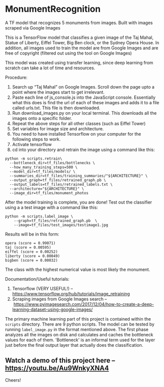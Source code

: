 # MonumentRecognition
A TF model that recognizes 5 monuments from images. Built with images scraped via Google Images

This is a TensorFlow model that classifies a given image of the Taj Mahal, Statue of Liberty, Eiffel Tower, Big Ben clock, or the Sydney Opera House. In addition, all images used to train the model are from Google Images and are free of copyright (filtered out using the tool on Google Images)

This model was created using transfer learning, since deep learning from scratch can take a lot of time and resources.

Procedure:
1. Search up “Taj Mahal” on Google Images. Scroll down the page upto a point where the images start to get irrelevant.
2. Paste each line of js_console.js into the JavaScript console. Essentially what this does is find the url of each of these images and adds it to a file called urls.txt. This file is then downloaded.
3. Run download_images.py on your local terminal. This downloads all the images onto a specific folder.
4. Repeat the above steps for all other classes (such as Eiffel Tower)
5. Set variables for image size and architecture.
6. You need to have installed Tensorflow on your computer for the following steps to work.
7. Activate tensorflow
8. cd into your directory and retrain the image using a command like this:
```
python -m scripts.retrain\
  --bottleneck_dir=tf_files/bottlenecks \
  --how_many_training_steps=500 \
  --model_dir=tf_files/models/ \
  --summaries_dir=tf_files/training_summaries/"${ARCHITECTURE}" \
  --output_graph=tf_files/retrained_graph.pb \
  --output_labels=tf_files/retrained_labels.txt \
  --architecture="${ARCHITECTURE}" \
  --image_dir=tf_files/monument_photos
  ```
After the model training is complete, you are done! Test out the classifier using a a test image with a command like this:
```
python -m scripts.label_image \
    --graph=tf_files/retrained_graph.pb  \
    --image=tf_files/test_images/testimage1.jpg
```
Results will be in this form:
```
opera (score = 0.99071)
taj (score = 0.00595)
eiffel (score = 0.00252)
liberty (score = 0.00049)
bigben (score = 0.00032)
```

The class with the highest numerical value is most likely the monument.


Documentation/Useful tutorials:
1. Tensorflow (VERY USEFUL!) – https://www.tensorflow.org/hub/tutorials/image_retraining
2. Scraping images from Google Images search – https://www.pyimagesearch.com/2017/12/04/how-to-create-a-deep-learning-dataset-using-google-images/


The primary machine learning part of this project is contained within the `scripts` directory. There are 9 python scripts. The model can be tested by running `label_image.py` in the format mentioned above. The first phase analyzes all the images on disk and calculates and caches the bottleneck values for each of them. 'Bottleneck' is an informal term used for the layer just before the final output layer that actually does the classification.

## Watch a demo of this project here – https://youtu.be/Au9WnkyXNA4

Cheers!
